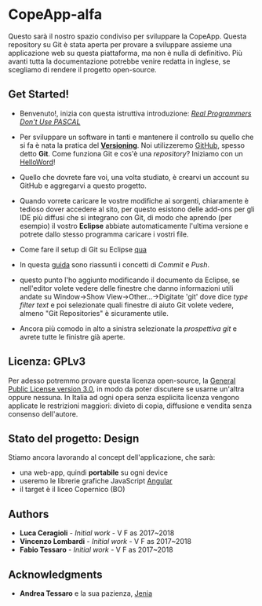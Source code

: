 # CopeApp-alfa

Questo sarà il nostro spazio condiviso per sviluppare la CopeApp.
Questa repository su Git è stata aperta per provare a sviluppare assieme una applicazione web su questa piattaforma, ma non è nulla di definitivo. Più avanti tutta la documentazione potrebbe venire redatta in inglese, se scegliamo di rendere il progetto open-source.

## Get Started!

 * Benvenuto!, inizia con questa istruttiva introduzione: [*Real Programmers Don't Use PASCAL*](http://web.mit.edu/humor/Computers/real.programmers)
 
 * Per sviluppare un software in tanti e mantenere il controllo su quello che si fa è nata la pratica del [**Versioning**](https://it.wikipedia.org/wiki/Controllo_versione). Noi utilizzeremo [GitHub](https://github.com/), spesso detto **Git**.
 Come funziona Git e cos'è una *repository*? Iniziamo con un [HelloWord](https://guides.github.com/activities/hello-world/)!
 * Quello che dovrete fare voi, una volta studiato, è crearvi un account su GitHub e aggregarvi a questo progetto.
 
 * Quando vorrete caricare le vostre modifiche ai sorgenti, chiaramente è tedioso dover accedere al sito, per questo esistono delle add-ons per gli IDE più diffusi che si integrano con Git, di modo che aprendo (per esempio) il vostro **Eclipse** abbiate automaticamente l'ultima versione e potrete dallo stesso programma caricare i vostri file.
 * Come fare il setup di Git su Eclipse [qua](http://wiki.eclipse.org/EGit/User_Guide#Getting_Started)
 * In questa [guida](http://www.geo.uzh.ch/microsite/reproducible_research/post/rr-eclipse-git/) sono riassunti i concetti di *Commit* e *Push*.
 * questo punto l'ho aggiunto modificando il documento da Eclipse, se nell'editor volete vedere delle finestre che danno informazioni utili andate su Window->Show View->Other...->Digitate 'git' dove dice *type filter text* e poi selezionate quali finestre di aiuto Git volete vedere, almeno "Git Repositories" è sicuramente utile.
 * Ancora più comodo in alto a sinistra selezionate la *prospettiva git* e avrete tutte le finistre già aperte.

## Licenza: GPLv3

Per adesso potremmo provare questa licenza open-source, la [General Public License version 3.0](https://www.gnu.org/licenses/gpl-3.0.en.html), in modo da poter discutere se usarne un'altra oppure nessuna. In Italia ad ogni opera senza esplicita licenza vengono applicate le restrizioni maggiori: divieto di copia, diffusione e vendita senza consenso dell'autore.

## Stato del progetto: Design

Stiamo ancora lavorando al concept dell'applicazione, che sarà:
  * una web-app, quindi **portabile** su ogni device
  * useremo le librerie grafiche JavaScript [Angular](https://angularjs.org/)
  * il target è il liceo Copernico (BO)

## Authors

* **Luca Ceragioli** - *Initial work* - V F as 2017~2018
* **Vincenzo Lombardi** - *Initial work* - V F as 2017~2018
* **Fabio Tessaro** - *Initial work* - V F as 2017~2018

## Acknowledgments

* **Andrea Tessaro** e la sua pazienza, [Jenia](http://www.jenia.it/)
